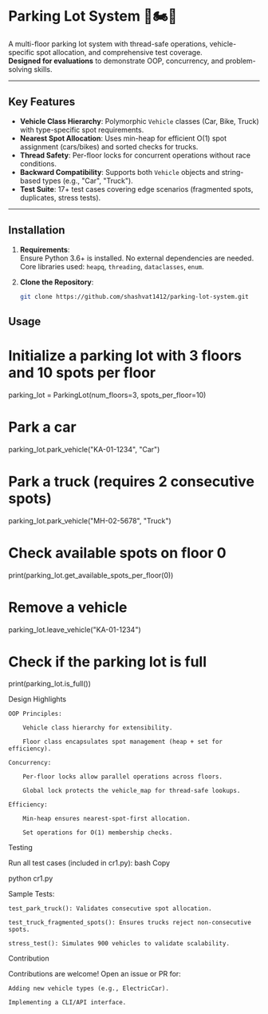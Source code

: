 # Parking Lot System 🚗🏍️🚚

A multi-floor parking lot system with thread-safe operations, vehicle-specific spot allocation, and comprehensive test coverage.  
**Designed for evaluations** to demonstrate OOP, concurrency, and problem-solving skills.

---

## Key Features
- **Vehicle Class Hierarchy**: Polymorphic `Vehicle` classes (Car, Bike, Truck) with type-specific spot requirements.
- **Nearest Spot Allocation**: Uses min-heap for efficient O(1) spot assignment (cars/bikes) and sorted checks for trucks.
- **Thread Safety**: Per-floor locks for concurrent operations without race conditions.
- **Backward Compatibility**: Supports both `Vehicle` objects and string-based types (e.g., "Car", "Truck").
- **Test Suite**: 17+ test cases covering edge scenarios (fragmented spots, duplicates, stress tests).

---

## Installation
1. **Requirements**:  
   Ensure Python 3.6+ is installed. No external dependencies are needed.  
   Core libraries used: `heapq`, `threading`, `dataclasses`, `enum`.

2. **Clone the Repository**:  
   ```bash
   git clone https://github.com/shashvat1412/parking-lot-system.git

## Usage 

# Initialize a parking lot with 3 floors and 10 spots per floor
parking_lot = ParkingLot(num_floors=3, spots_per_floor=10)

# Park a car
parking_lot.park_vehicle("KA-01-1234", "Car")

# Park a truck (requires 2 consecutive spots)
parking_lot.park_vehicle("MH-02-5678", "Truck")

# Check available spots on floor 0
print(parking_lot.get_available_spots_per_floor(0))

# Remove a vehicle
parking_lot.leave_vehicle("KA-01-1234")

# Check if the parking lot is full
print(parking_lot.is_full())

Design Highlights

    OOP Principles:

        Vehicle class hierarchy for extensibility.

        Floor class encapsulates spot management (heap + set for efficiency).

    Concurrency:

        Per-floor locks allow parallel operations across floors.

        Global lock protects the vehicle_map for thread-safe lookups.

    Efficiency:

        Min-heap ensures nearest-spot-first allocation.

        Set operations for O(1) membership checks.

Testing

Run all test cases (included in cr1.py):
bash
Copy

python cr1.py

Sample Tests:

    test_park_truck(): Validates consecutive spot allocation.

    test_truck_fragmented_spots(): Ensures trucks reject non-consecutive spots.

    stress_test(): Simulates 900 vehicles to validate scalability.

Contribution

Contributions are welcome! Open an issue or PR for:

    Adding new vehicle types (e.g., ElectricCar).

    Implementing a CLI/API interface.
